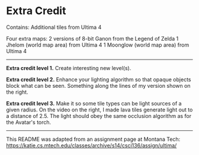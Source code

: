 # Extra Credit

Contains: 
Additional tiles from Ultima 4

Four extra maps:
2 versions of 8-bit Ganon from the Legend of Zelda
1 Jhelom (world map area) from Ultima 4
1 Moonglow (world map area) from Ultima 4

--- 

**Extra credit level 1.** Create interesting new level(s).

**Extra credit level 2.** Enhance your lighting algorithm so that opaque objects block what can be seen. Something along the lines of my version shown on the right.

**Extra credit level 3.** Make it so some tile types can be light sources of a given radius. On the video on the right, I made lava tiles generate light out to a distance of 2.5. The light should obey the same occlusion algorithm as for the Avatar's torch.

---

This README was adapted from an assignment page at Montana Tech: https://katie.cs.mtech.edu/classes/archive/s14/csci136/assign/ultima/
